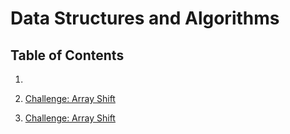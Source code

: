 # Data Structures and Algorithms

## Table of Contents

1. 

2. [Challenge: Array Shift](/Challenges/arrayShift)

3. [Challenge: Array Shift](/Challenges/arrayShift)
